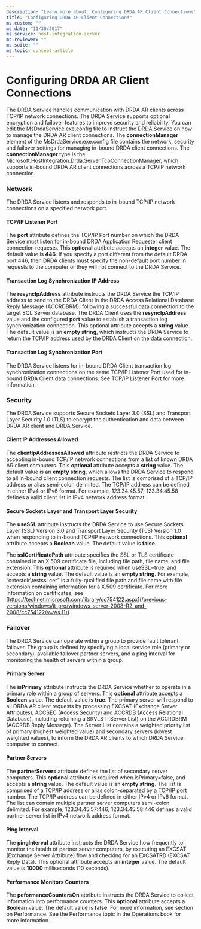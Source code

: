 ```yaml
---
description: "Learn more about: Configuring DRDA AR Client Connections"
title: "Configuring DRDA AR Client Connections"
ms.custom: ""
ms.date: "11/30/2017"
ms.service: host-integration-server
ms.reviewer: ""
ms.suite: ""
ms.topic: concept-article
---
```

# Configuring DRDA AR Client Connections
The DRDA Service handles communication with DRDA AR clients across TCP/IP network connections. The DRDA Service supports optional encryption and failover features to improve security and reliability. You can edit the MsDrdaService.exe.config file to instruct the DRDA Service on how to manage the DRDA AR client connections. The **connectionManager** element of the MsDrdaService.exe.config file contains the network, security and failover settings for managing in-bound DRDA client connections. The **connectionManager** type is the Microsoft.HostIntegration.Drda.Server.TcpConnectionManager, which supports in-bound DRDA AR client connections across a TCP/IP network connection.  
  
### Network  
 The DRDA Service listens and responds to in-bound TCP/IP network connections on a specified network port.  
  
#### TCP/IP Listener Port  
 The **port** attribute defines the TCP/IP Port number on which the DRDA Service must listen for in-bound DRDA Application Requester client connection requests. This **optional** attribute accepts an **integer** value. The default value is **446**. If you specify a port different from the default DRDA port 446, then DRDA clients must specify the non-default port number in requests to the computer or they will not connect to the DRDA Service.  
  
#### Transaction Log Synchronization IP Address  
 The **resyncIpAddress** attribute instructs the DRDA Service the TCP/IP address to send to the DRDA Client in the DRDA Access Relational Database Reply Message (ACCRDBRM), following a successful data connection to the target SQL Server database. The DRDA Client uses the **resyncIpAddress** value and the configured **port** value to establish a transaction log synchronization connection. This optional attribute accepts a **string** value. The default value is an **empty string**, which instructs the DRDA Service to return the TCP/IP address used by the DRDA Client on the data connection.  
  
#### Transaction Log Synchronization Port  
 The DRDA Service listens for in-bound DRDA Client transaction log synchronization connections on the same TCP/IP Listener Port used for in-bound DRDA Client data connections. See TCP/IP Listener Port for more information.  
  
### Security  
 The DRDA Service supports Secure Sockets Layer 3.0 (SSL) and Transport Layer Security 1.0 (TLS) to encrypt the authentication and data between DRDA AR client and DRDA Service.  
  
#### Client IP Addresses Allowed  
 The **clientIpAddressesAllowed** attribute restricts the DRDA Service to accepting in-bound TCP/IP network connections from a list of known DRDA AR client computers. This **optional** attribute accepts a **string** value. The default value is an **empty string**, which allows the DRDA Service to respond to all in-bound client connection requests. The list is comprised of a TCP/IP address or alias semi-colon delimited. The TCP/IP address can be defined in either IPv4 or IPv6 format. For example, 123.34.45.57; 123.34.45.58 defines a valid client list in IPv4 network address format.  
  
#### Secure Sockets Layer and Transport Layer Security  
 The **useSSL** attribute instructs the DRDA Service to use Secure Sockets Layer (SSL) Version 3.0 and Transport Layer Security (TLS) Version 1.0 when responding to in-bound TCP/IP network connections. This **optional** attribute accepts a **Boolean** value. The default value is **false**.  
  
 The **sslCertificatePath** attribute specifies the SSL or TLS certificate contained in an X.509 certificate file, including file path, file name, and file extension. This **optional** attribute is required when useSSL=true, and accepts a **string** value. The default value is an **empty string**. For example, “c:\testdir\testssl.cer” is a fully-qualified file path and file name with file extension containing information for a X.509 certificate. For more information on certificates, see [https://technet.microsoft.com/library/cc754122.aspx](/previous-versions/windows/it-pro/windows-server-2008-R2-and-2008/cc754122(v=ws.11)).  
  
### Failover  
 The DRDA Service can operate within a group to provide fault tolerant failover. The group is defined by specifying a local service role (primary or secondary), available failover partner servers, and a ping interval for monitoring the health of servers within a group.  
  
#### Primary Server  
 The **isPrimary** attribute instructs the DRDA Service whether to operate in a primary role within a group of servers. This **optional** attribute accepts a **Boolean** value. The default value is **true**. The primary server will respond to all DRDA AR client requests by processing EXCSAT (Exchange Server Attributes), ACCSEC (Access Security) and ACCRDB (Access Relational Database), including returning a SRVLST (Server List) on the ACCRDBRM (ACCRDB Reply Message). The Server List contains a weighted priority list of primary (highest weighted value) and secondary servers (lowest weighted values), to inform the DRDA AR clients to which DRDA Service computer to connect.  
  
#### Partner Servers  
 The **partnerServers** attribute defines the list of secondary server computers. This **optional** attribute is required when isPrimary=false, and accepts a **string** value. The default value is an **empty string**. The list is comprised of a TCP/IP address or alias colon-separated by a TCP/IP port number. The TCP/IP address can be defined in either IPv4 or IPv6 format. The list can contain multiple partner server computers semi-colon delimited. For example, 123.34.45.57:446; 123.34.45.58:446 defines a valid partner server list in IPv4 network address format.  
  
#### Ping Interval  
 The **pingInterval** attribute instructs the DRDA Service how frequently to monitor the health of partner server computers, by executing an EXCSAT (Exchange Server Attribute) flow and checking for an EXCSATRD (EXCSAT Reply Data). This optional attribute accepts an **integer** value. The default value is **10000** milliseconds (10 seconds).  
  
#### Performance Monitors Counters  
 The **peformanceCountersOn** attribute instructs the DRDA Service to collect information into performance counters. This **optional** attribute accepts a **Boolean** value. The default value is **false**. For more information, see section on Performance. See the Performance topic in the Operations book for more information.
